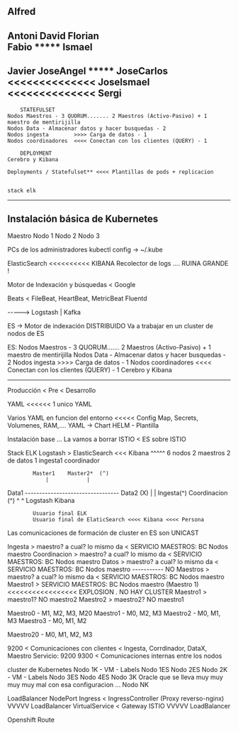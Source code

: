 Alfred
-----------------
Antoni
David
Florian             
Fabio           *****
Ismael
----------------
Javier
JoseAngel       *****
JoseCarlos             <<<<<<<<<<<<<<
JoseIsmael             <<<<<<<<<<<<<<
Sergi
----------------
        STATEFULSET
    Nodos Maestros - 3 QUORUM....... 2 Maestros (Activo-Pasivo) + 1 maestro de mentirijilla
    Nodos Data - Almacenar datos y hacer busquedas - 2
    Nodos ingesta        >>>> Carga de datos - 1
    Nodos coordinadores  <<<< Conectan con los clientes (QUERY) - 1
    
        DEPLOYMENT
    Cerebro y Kibana
    
    Deployments / Statefulset** <<<< Plantillas de pods + replicacion
    
    
    stack elk
    
    
-----------------
Instalación básica de Kubernetes
--------
Maestro
    Nodo 1
    Nodo 2
    Nodo 3

PCs de los administradores
    kubectl
        config -> ~/.kube





ElasticSearch   <<<<<<<<<<    KIBANA
    Recolector de logs .... RUINA GRANDE !
    
Motor de Indexación y búsquedas <                Google

Beats < FileBeat, HeartBeat, MetricBeat
Fluentd

-----> Logstash | Kafka


ES -> Motor de indexación DISTRIBUIDO
    Va a trabajar en un cluster de nodos de ES

ES:
    Nodos Maestros - 3 QUORUM....... 2 Maestros (Activo-Pasivo) + 1 maestro de mentirijilla
    Nodos Data - Almacenar datos y hacer busquedas - 2
    Nodos ingesta        >>>> Carga de datos - 1
    Nodos coordinadores  <<<< Conectan con los clientes (QUERY) - 1
    Cerebro y Kibana
    
    
    
-----------------------------
Producción < Pre < Desarrollo

YAML <<<<<< 1 unico YAML

Varios YAML en funcion del entorno <<<<< Config Map, Secrets, Volumenes, RAM,....
    YAML -> Chart HELM - Plantilla

Instalación base ... La vamos a borrar
ISTIO < ES sobre ISTIO


Stack ELK
Logstash > ElasticSearch <<< Kibana
                ^^^^^
                6 nodos
                2 maestros
                2 de datos
                1 ingesta1 coordinador
                
                
            Master1    Master2*  (^)
                |            |
Data1 --------------------------------- Data2 (X)
               |             |
            Ingesta(^)     Coordinacion (^)
              ^                ^
            Logstash        Kibana
            
            
            Usuario final ELK
            Usuario final de ElaticSearch <<<< Kibana <<<< Persona
    
Las comunicaciones de formación de cluster en ES son UNICAST


Ingesta > maestro? a cual? lo mismo da < SERVICIO MAESTROS: BC Nodos maestro
Coordinacion > maestro? a cual? lo mismo da < SERVICIO MAESTROS: BC Nodos maestro
Datos > maestro? a cual? lo mismo da < SERVICIO MAESTROS: BC Nodos maestro
----------- NO
Maestros > maestro? a cual? lo mismo da < SERVICIO MAESTROS: BC Nodos maestro
Maestro1 > SERVICIO MAESTROS: BC Nodos maestro (Maestro 1)   <<<<<<<<<<<<<<<<< EXPLOSION . NO HAY CLUSTER
Maestro1 > maestro1? NO      maestro2
Maestro2 > maestro2? NO      maestro1



Maestro0 - M1, M2, M3, M20
Maestro1 - M0, M2, M3
Maestro2 - M0, M1, M3
Maestro3 - M0, M1, M2

Maestro20 - M0, M1, M2, M3


9200 < Comunicaciones con clientes < Ingesta, Corrdinador, DataX, Maestro Servicio: 9200
9300 < Comunicaciones internas entre los nodos


cluster de Kubernetes
    Nodo 1K - VM - Labels
        Nodo 1ES
        Nodo 2ES
    Nodo 2K - VM - Labels
        Nodo 3ES
        Nodo 4ES
    Nodo 3K
        Oracle que se lleva muy muy muy muy mal con esa configuracion
    ...
    Nodo NK
    
    

LoadBalancer
NodePort
Ingress < IngressController (Proxy reverso-nginx)
            VVVVV
            LoadBalancer
VirtualService < Gateway ISTIO 
                    VVVVV
                    LoadBalancer

Openshift
Route




